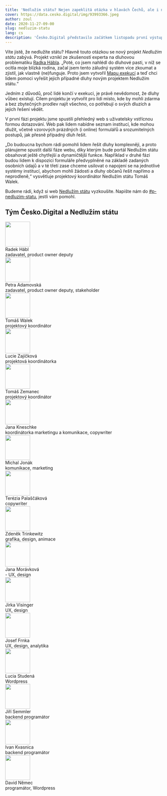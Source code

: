 ```yaml
---
title: 'Nedlužím státu? Nejen zapeklitá otázka v hlavách Čechů, ale i nový projekt Česko.Digital'
cover: https://data.cesko.digital/img/93993366.jpeg
author: zoul
date: 2020-11-27-09-00
slug: nedluzim-statu
lang: cs
description: 'Česko.Digital představilo začátkem listopadu první výstup projektu Nedlužím státu. Vzniklý web poukazuje hlavně na fakt, že spousta lidí dnes bohužel neví, zda (ne)dluží státu. Zároveň řeší dosavadní problém, kdy je získání komplexního přehledu o případných dluzích na jednom místě takřka nadlidský úkol. Jak tedy projekt lidem konkrétně pomáhá?'
---
```


Víte jistě, že nedlužíte státu? Hlavně touto otázkou se nový projekt _Nedlužím státu_ zabývá. Projekt vznikl ze zkušeností experta na dluhovou problematiku [Radka Hábla](https://www.radekhabl.cz/). „Poté, co jsem nahlédl do dluhové pasti, v níž se ocitla moje blízká rodina, začal jsem tento záludný systém více zkoumat a zjistil, jak vlastně (ne)funguje. Proto jsem vytvořil [Mapu exekucí](http://www.mapaexekuci.cz/) a teď chci lidem pomoci vyřešit jejich případné dluhy novým projektem Nedlužím státu.“

Jedním z důvodů, proč lidé končí v exekuci, je právě nevědomost, že dluhy vůbec existují. Cílem projektu je vytvořit pro lidi místo, kde by mohli zdarma a bez zbytečných prodlev najít všechno, co potřebují o svých dluzích a jejich řešení vědět.

V první fázi projektu jsme spustili přehledný web s uživatelsky vstřícnou formou dotazování. Web pak lidem nabídne seznam institucí, kde mohou dlužit, včetně  vzorových prázdných (i online) formulářů a srozumitelných postupů, jak přesně případný dluh řešit.

„Do budoucna bychom rádi pomohli lidem řešit dluhy komplexněji, a proto plánujeme spustit další fáze webu, díky kterým bude portál Nedlužím státu obsahovat ještě chytřejší a dynamičtější funkce. Například v druhé fázi budou lidem k dispozici formuláře předvyplněné na základě zadaných osobních údajů a v té třetí zase chceme usilovat o napojení se na jednotlivé systémy institucí, abychom mohli žádosti a dluhy občanů řešit napřímo a neprodleně,“ vysvětluje projektový koordinátor Nedlužím státu Tomáš Walek.

Budeme rádi, když si web [Nedlužím státu](http://www.nedluzimstatu.cz) vyzkoušíte. Napište nám do [#p-nedluzim-statu](https://cesko-digital.slack.com/archives/CHTQQN5AL), jestli vám pomohl.

## Tým Česko.Digital a Nedlužím státu

<div class="volunteers">
    <div class="volunteer">
        <img width="80px" height="80px" src="https://data.cesko.digital/img/757d5232.png" alt=""/>
        <div class="name">Radek Hábl</div>
        <div class="note">zadavatel, product owner deputy</div>
    </div>
    <div class="volunteer">
        <img width="80px" height="80px" src="https://data.cesko.digital/img/757d5232.png" alt=""/>
        <div class="name">Petra Adamovská</div>
        <div class="note">zadavatel, product owner deputy, stakeholder</div>
    </div>
    <div class="volunteer">
        <img width="80px" height="80px" src="https://data.cesko.digital/img/757d5232.png" alt=""/>
        <div class="name">Tomáš Walek</div>
        <div class="note">projektový koordinátor</div>
    </div>
    <div class="volunteer">
        <img width="80px" height="80px" src="https://data.cesko.digital/img/757d5232.png" alt=""/>
        <div class="name">Lucie Zajíčková</div>
        <div class="note">projektová koordinátorka</div>
    </div>
    <div class="volunteer">
        <img width="80px" height="80px" src="https://data.cesko.digital/img/757d5232.png" alt=""/>
        <div class="name">Tomáš Zemanec</div>
        <div class="note">projektový koordinátor</div>
    </div>
    <div class="volunteer">
        <img width="80px" height="80px" src="https://data.cesko.digital/img/757d5232.png" alt=""/>
        <div class="name">Jana Kneschke</div>
        <div class="note">koordinátorka marketingu a komunikace, copywriter</div>
    </div>
    <div class="volunteer">
        <img width="80px" height="80px" src="https://data.cesko.digital/img/757d5232.png" alt=""/>
        <div class="name">Michal Jonák</div>
        <div class="note">komunikace, marketing</div>
    </div>
    <div class="volunteer">
        <img width="80px" height="80px" src="https://data.cesko.digital/img/757d5232.png" alt=""/>
        <div class="name">Terézia Palaščáková</div>
        <div class="note">copywriter</div>
    </div>
    <div class="volunteer">
        <img width="80px" height="80px" src="https://data.cesko.digital/img/757d5232.png" alt=""/>
        <div class="name">Zdeněk Trinkewitz</div>
        <div class="note">grafika, design, animace</div>
    </div>
    <div class="volunteer">
        <img width="80px" height="80px" src="https://data.cesko.digital/img/757d5232.png" alt=""/>
        <div class="name">Jana Morávková</div>
        <div class="note">- UX, design</div>
    </div>
    <div class="volunteer">
        <img width="80px" height="80px" src="https://data.cesko.digital/img/757d5232.png" alt=""/>
        <div class="name">Jirka Visinger</div>
        <div class="note">UX, design</div>
    </div>
    <div class="volunteer">
        <img width="80px" height="80px" src="https://data.cesko.digital/img/757d5232.png" alt=""/>
        <div class="name">Josef Frnka</div>
        <div class="note">UX, design, analytika</div>
    </div>
    <div class="volunteer">
        <img width="80px" height="80px" src="https://data.cesko.digital/img/757d5232.png" alt=""/>
        <div class="name">Lucia Studená</div>
        <div class="note">Wordpress</div>
    </div>
    <div class="volunteer">
        <img width="80px" height="80px" src="https://data.cesko.digital/img/757d5232.png" alt=""/>
        <div class="name">Jiří Semmler</div>
        <div class="note">backend programátor</div>
    </div>
    <div class="volunteer">
        <img width="80px" height="80px" src="https://data.cesko.digital/img/757d5232.png" alt=""/>
        <div class="name">Ivan Kvasnica</div>
        <div class="note">backend programátor</div>
    </div>
    <div class="volunteer">
        <img width="80px" height="80px" src="https://data.cesko.digital/img/757d5232.png" alt=""/>
        <div class="name">David Němec</div>
        <div class="note">programátor, Wordpress</div>
    </div>
</div>

